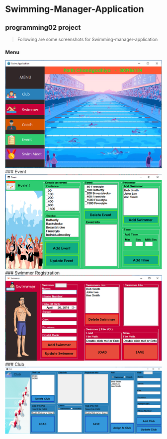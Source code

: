 # Swimming-Manager-Application<br/>
## programming02 project<br/>
> Following are some screenshots for Swimming-manager-application<br/>
### Menu
<img src="images/menu.png" >
<br/>
### Event
<img src="images/Event.png" ><br/>
### Swimmer Registration
<img src="images/swimmer.png" ><br/>
### Club
<img src="images/Club.png" ><br/>

